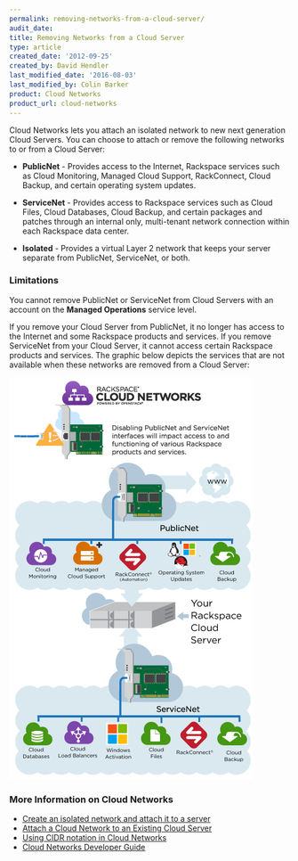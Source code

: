 ```yaml
---
permalink: removing-networks-from-a-cloud-server/
audit_date:
title: Removing Networks from a Cloud Server
type: article
created_date: '2012-09-25'
created_by: David Hendler
last_modified_date: '2016-08-03'
last_modified_by: Colin Barker
product: Cloud Networks
product_url: cloud-networks
---
```


Cloud Networks lets you attach an isolated network to new next
generation Cloud Servers. You can choose to attach or remove the
following networks to or from a Cloud Server:

-  **PublicNet** - Provides access to the Internet, Rackspace services such as Cloud
Monitoring, Managed Cloud Support, RackConnect, Cloud Backup, and
certain operating system updates.

-  **ServiceNet** - Provides access to Rackspace services such as Cloud Files, Cloud
Databases, Cloud Backup, and certain packages and patches through an
internal only, multi-tenant network connection within each Rackspace
data center.

-  **Isolated** - Provides a virtual Layer 2 network that keeps your server separate from
PublicNet, ServiceNet, or both.

### Limitations

You cannot remove PublicNet or ServiceNet from Cloud Servers with an
account on the **Managed Operations** service level. 

If you remove your Cloud Server from PublicNet, it no longer has access
to the Internet and some Rackspace products and services. If you remove
ServiceNet from your Cloud Server, it cannot access certain Rackspace
products and services. The graphic below depicts the services that are
not available when these networks are removed from a Cloud Server:

<img src="cloud-networks-infographic-revised4.png" alt="Removing Networks from a Cloud Server" width="438" height="722" />

### More Information on Cloud Networks

-  [Create an isolated network and attach it to a server](/support/how-to/create-an-isolated-cloud-network-and-attach-it-to-a-server)
-  [Attach a Cloud Network to an Existing Cloud Server](/support/how-to/attach-a-cloud-network-to-an-existing-cloud-server)
-  [Using CIDR notation in Cloud Networks](/support/how-to/using-cidr-notation-in-cloud-networks)
-  [Cloud Networks Developer Guide](https://docs.rackspace.com/docs/)
